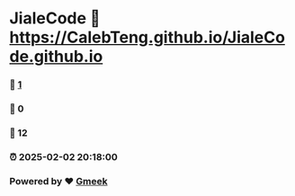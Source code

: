 # JialeCode :link: https://CalebTeng.github.io/JialeCode.github.io 
### :page_facing_up: [1](https://CalebTeng.github.io/JialeCode.github.io/tag.html) 
### :speech_balloon: 0 
### :hibiscus: 12 
### :alarm_clock: 2025-02-02 20:18:00 
### Powered by :heart: [Gmeek](https://github.com/Meekdai/Gmeek)
